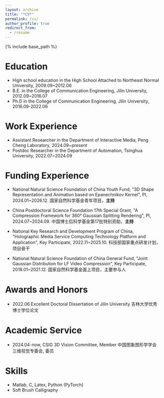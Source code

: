 ```yaml
---
layout: archive
title: "*CV*"
permalink: /cv/
author_profile: true
redirect_from:
  - /resume
---
```


{% include base_path %}

Education
======
* High school education in the High School Attached to Northeast Normal University, 2009.09~2012.06
* B.E. in the College of Communication Engineering, Jilin University, 2012.09~2016.07
* Ph.D in the College of Communication Engineering, Jilin University, 2016.09-2022.06

Work Experience
======
* Assistant Researcher in the Department of Interactive Media, Peng Cheng Laboratory, 2024.09~present
* Postdoc Researcher in the Department of Automation, Tsinghua University, 2022.07~2024.09

  
Funding Experience
======
* National Natural Science Foundation of China Youth Fund, "3D Shape Representation and Animation based on Epanechnikov Kernel", PI, 2024.01~2026.12. 国家自然科学基金青年项目，**主持**

* China Postdoctoral Science Foundation 17th Special Grant, "A Compression Framework for 360° Gaussian Splitting Rendering", PI, 2024.07~2024.09. 中国博士后科学基金第17批特别资助，**主持**

* National Key Research and Development Program of China, "Holographic Media Service Computing Technology Platform and Application", Key Participate, 2022.11~2025.10. 科技部国家重点研发计划，项目骨干

* National Natural Science Foundation of China General Fund, "Joint Gaussian Distribution for LF Video Compression", Key Participate, 2018.01~2021.12. 国家自然科学基金面上项目，主要参与人

Awards and Honors
======
* 2022.06 Excellent Doctoral Dissertation of Jilin University 吉林大学优秀博士学位论文

Academic Service
======
* 2024.04-now, CSIG 3D Vision Committee, Member 中国图象图形学学会三维视觉专委会, 委员

Skills
======
* Matlab, C, Latex, Python (PyTorch)
* Soft Brush Calligraphy


<!-- Publications
======
  <ul>{% for post in site.publications %}
    {% include archive-single-cv.html %}
  {% endfor %}</ul> -->
  
<!-- Talks
======
  <ul>{% for post in site.talks %}
    {% include archive-single-talk-cv.html %}
  {% endfor %}</ul> -->
  
<!-- Teaching
======
  <ul>{% for post in site.teaching %}
    {% include archive-single-cv.html %}
  {% endfor %}</ul> -->
  
<!-- Service and leadership
======
* Currently signed in to 43 different slack teams -->
